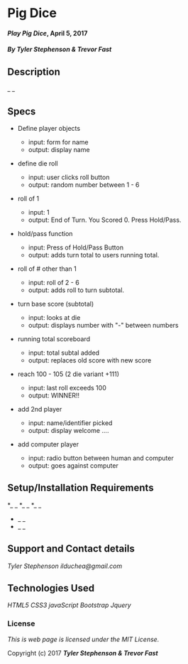# Pig Dice

#### _**Play Pig Dice**_, April 5, 2017

#### _**By Tyler Stephenson & Trevor Fast**_

## Description

_ _

## Specs
* Define player objects
  - input: form for name
  - output: display name

* define die roll
  - input: user clicks roll button
  - output: random number between 1 - 6

* roll of 1
  - input: 1
  - output: End of Turn. You Scored 0. Press Hold/Pass.

* hold/pass function
  - input: Press of Hold/Pass Button
  - output: adds turn total to users running total.

* roll of # other than 1
  - input: roll of 2 - 6
  - output: adds roll to turn subtotal.

* turn base score (subtotal)
  - input: looks at die
  - output: displays number with "-" between numbers

* running total scoreboard
  - input: total subtal added
  - output: replaces old score with new score

* reach 100 - 105 (2 die variant +111)
  - input: last roll exceeds 100
  - output: WINNER!!

* add 2nd player
  - input: name/identifier picked
  - output: display welcome ....

* add computer player
  - input: radio button between human and computer
  - output: goes against computer

## Setup/Installation Requirements

*_ _
*_ _
*_ _
* _ _
* _ _

## Support and Contact details

_Tyler Stephenson_
_ilduchea@gmail.com_

## Technologies Used

_HTML5_
_CSS3_
_javaScript_
_Bootstrap_
_Jquery_

### License

*This is web page is licensed under the MIT License.*

Copyright (c) 2017 **_Tyler Stephenson & Trevor Fast_**
